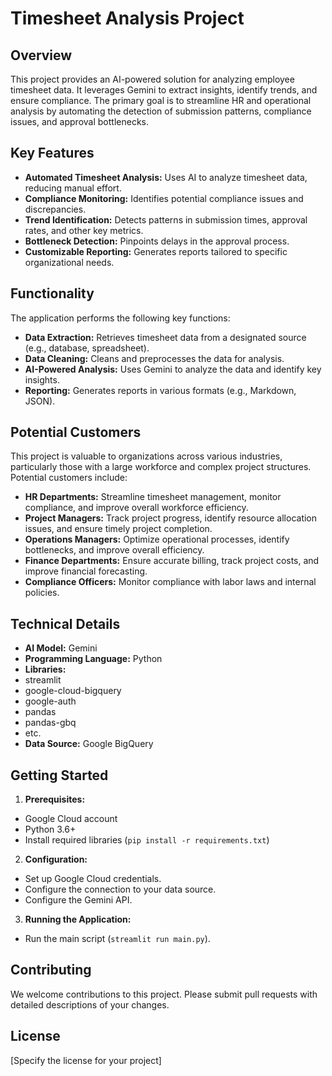 # Timesheet Analysis Project

## Overview

This project provides an AI-powered solution for analyzing employee timesheet data. It leverages Gemini to extract insights, identify trends, and ensure compliance. The primary goal is to streamline HR and operational analysis by automating the detection of submission patterns, compliance issues, and approval bottlenecks.

## Key Features

*   **Automated Timesheet Analysis:** Uses AI to analyze timesheet data, reducing manual effort.
*   **Compliance Monitoring:** Identifies potential compliance issues and discrepancies.
*   **Trend Identification:** Detects patterns in submission times, approval rates, and other key metrics.
*   **Bottleneck Detection:** Pinpoints delays in the approval process.
*   **Customizable Reporting:** Generates reports tailored to specific organizational needs.

## Functionality

The application performs the following key functions:

*   **Data Extraction:** Retrieves timesheet data from a designated source (e.g., database, spreadsheet).
*   **Data Cleaning:** Cleans and preprocesses the data for analysis.
*   **AI-Powered Analysis:** Uses Gemini to analyze the data and identify key insights.
*   **Reporting:** Generates reports in various formats (e.g., Markdown, JSON).

## Potential Customers

This project is valuable to organizations across various industries, particularly those with a large workforce and complex project structures. Potential customers include:

*   **HR Departments:** Streamline timesheet management, monitor compliance, and improve overall workforce efficiency.
*   **Project Managers:** Track project progress, identify resource allocation issues, and ensure timely project completion.
*   **Operations Managers:** Optimize operational processes, identify bottlenecks, and improve overall efficiency.
*   **Finance Departments:** Ensure accurate billing, track project costs, and improve financial forecasting.
*   **Compliance Officers:** Monitor compliance with labor laws and internal policies.

## Technical Details

*   **AI Model:** Gemini
*   **Programming Language:** Python
*   **Libraries:**
   *   streamlit
   *   google-cloud-bigquery
   *   google-auth
   *   pandas
   *   pandas-gbq
   *   etc.
*   **Data Source:** Google BigQuery

## Getting Started

1.  **Prerequisites:**
   *   Google Cloud account
   *   Python 3.6+
   *   Install required libraries (`pip install -r requirements.txt`)
2.  **Configuration:**
   *   Set up Google Cloud credentials.
   *   Configure the connection to your data source.
   *   Configure the Gemini API.
3.  **Running the Application:**
   *   Run the main script (`streamlit run main.py`).

## Contributing

We welcome contributions to this project. Please submit pull requests with detailed descriptions of your changes.

## License

[Specify the license for your project]
